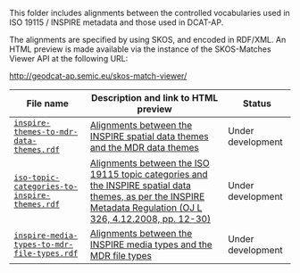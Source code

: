 <p>This folder includes alignments between the controlled vocabularies used in ISO 19115 / INSPIRE metadata and those used in DCAT-AP.</p>
<p>The alignments are specified by using SKOS, and encoded in RDF/XML. An HTML preview is made available via the instance of the SKOS-Matches Viewer API at the following URL:</p>
<p><a href="http://geodcat-ap.semic.eu/skos-match-viewer/">http://geodcat-ap.semic.eu/skos-match-viewer/</a></p>
<table>
<thead>
<tr>
<th>File name</th>
<th>Description and link to HTML preview</th>
<th>Status</th>
</thead>
</tr>
</thead>
<tbody>
<tr>
<td><a href="./inspire-themes-to-mdr-data-themes.rdf"><code>inspire-themes-to-mdr-data-themes.rdf</code></a></td>
<td><a title="HTML preview" href="http://geodcat-ap.semic.eu/skos-match-viewer/?alignments=https%3A%2F%2Fraw.githubusercontent.com%2FSEMICeu%2Fiso-19139-to-dcat-ap%2Fmaster%2Falignments%2Finspire-themes-to-mdr-data-themes.rdf">Alignments between the INSPIRE spatial data themes and the MDR data themes</a></td>
<td>Under development</td>
</tr>
<tr>
<td><a href="./iso-topic-categories-to-inspire-themes.rdf"><code>iso-topic-categories-to-inspire-themes.rdf</code></a></td>
<td><a title="HTML preview" href="http://geodcat-ap.semic.eu/skos-match-viewer/?alignments=https%3A%2F%2Fraw.githubusercontent.com%2FSEMICeu%2Fiso-19139-to-dcat-ap%2Fmaster%2Falignments%2Fiso-topic-categories-to-inspire-themes.rdf">Alignments between the ISO 19115 topic categories and the INSPIRE spatial data themes, as per the INSPIRE Metadata Regulation (OJ L 326, 4.12.2008, pp. 12-30)</a></td>
<td>Under development</td>
</tr>
<tr>
<td><a href="./inspire-media-types-to-mdr-file-types.rdf"><code>inspire-media-types-to-mdr-file-types.rdf</code></a></td>
<td><a title="HTML preview" href="https://raw.githubusercontent.com/SEMICeu/iso-19139-to-dcat-ap/master/alignments/inspire-media-types-to-mdr-file-types.rdf">Alignments between the INSPIRE media types and the MDR file types</a></td>
<td>Under development</td>
</tr>
</table>


